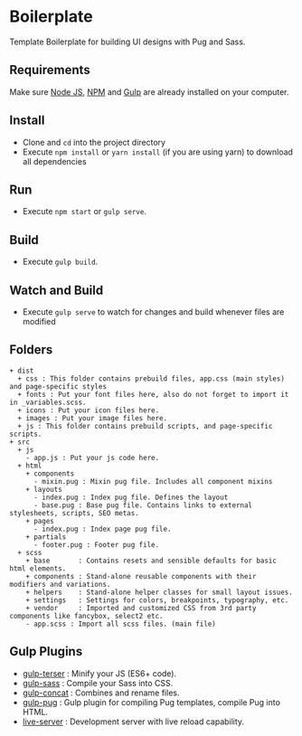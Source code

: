 # Boilerplate

Template Boilerplate for building UI designs with Pug and Sass.

## Requirements

Make sure [Node JS](https://nodejs.org), [NPM](https://www.npmjs.com) and [Gulp](http://gulpjs.com/) are already installed on your computer.

## Install

- Clone and `cd` into the project directory
- Execute `npm install` or `yarn install` (if you are using yarn) to download all dependencies

## Run

- Execute `npm start` or `gulp serve`.

## Build

- Execute `gulp build`.

## Watch and Build

- Execute `gulp serve` to watch for changes and build whenever files are modified

## Folders

```
+ dist
  + css : This folder contains prebuild files, app.css (main styles) and page-specific styles
  + fonts : Put your font files here, also do not forget to import it in _variables.scss.
  + icons : Put your icon files here.
  + images : Put your image files here.
  + js : This folder contains prebuild scripts, and page-specific scripts.
+ src
  + js
    - app.js : Put your js code here.
  + html
    + components
      - mixin.pug : Mixin pug file. Includes all component mixins
    + layouts
      - index.pug : Index pug file. Defines the layout
      - base.pug : Base pug file. Contains links to external stylesheets, scripts, SEO metas.
    + pages
      - index.pug : Index page pug file.
    + partials
      - footer.pug : Footer pug file.
  + scss
    + base       : Contains resets and sensible defaults for basic html elements.
    + components : Stand-alone reusable components with their modifiers and variations.
    + helpers    : Stand-alone helper classes for small layout issues.
    + settings   : Settings for colors, breakpoints, typography, etc.
    + vendor     : Imported and customized CSS from 3rd party components like fancybox, select2 etc.
    - app.scss : Import all scss files. (main file)
```

## Gulp Plugins

- [gulp-terser](https://www.npmjs.com/package/gulp-terser) : Minify your JS (ES6+ code).
- [gulp-sass](https://www.npmjs.com/package/gulp-sass) : Compile your Sass into CSS.
- [gulp-concat](https://www.npmjs.com/package/gulp-concat) : Combines and rename files.
- [gulp-pug](https://www.npmjs.com/package/gulp-pug) : Gulp plugin for compiling Pug templates, compile Pug into HTML.
- [live-server](https://www.npmjs.com/package/live-server) : Development server with live reload capability.
